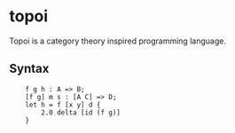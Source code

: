 # topoi

Topoi is a category theory inspired programming language.



## Syntax


```
    f g h : A => B;
    [f g] m s : [A C] => D;
    let h = f [x y] d {
        2.0 delta [id (f g)] 
    }
```
